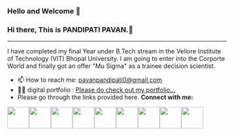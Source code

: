 ### Hello and Welcome 👋

<!--
**Pavan281/Pavan281** is a ✨ _special_ ✨ repository because its `README.md` (this file) appears on your GitHub profile.

Here are some ideas to get you started:

- 🔭 I’m currently working on ... Data Science, Data Analytics, Decision Scientist.
- 🌱 I’m currently learning ... Python, R, SQL, Excel, Data Analytics, Data Science.
- 👯 I’m looking to collaborate on ... Mu Sigma labs and technologies.
- 🤔 I’m looking for help with ... Mu Sigma company.
- 💬 Ask me about ... Anything since I wanted to upskill myself and wanted to gain some knowledge, upgrade the skills, etc. 
- 📫 How to reach me: ... I have shared or provided the links below. Please do check out the links here.
- 😄 Pronouns: ... Enjoy every moment of your lives because the life the too small and short. Wonderful memories never bounce or return back.  
- ⚡ Fun fact: ... Be positive and stay happy. Laughing is the only medicine to make the people happy.
-->

### Hi there, This is PANDIPATI PAVAN.👋
------------------------------------------------------
I have completed my final Year under B.Tech stream in the Vellore Institute of Technology (VIT) Bhopal University.
I am going to enter into the Corporte World and finally got an offer "Mu Sigma" as a trainee decision scientist.

- 📫 How to reach me: pavanpandipati0@gmail.com
- 👨‍🎓 digital portfolio : <a href = "https://pavan281.github.io/">Please do check out my portfolio...</a>
- Please go through the links provided here.
<b>Connect with me:</b>








<a href = "https://www.facebook.com/pavan.pandipati.7"><img src = "https://user-images.githubusercontent.com/88943869/209992915-04cca0d1-20e1-4bac-b554-8502555d46ba.jpeg" width="50"></a><a href = "https://twitter.com/PavanPandipati"><img src = "https://user-images.githubusercontent.com/88943869/209992069-b3504d49-7aeb-4d14-8b2b-db6421a0b77a.png" width = "50"></a><a href = "https://www.instagram.com/pavan_sarlajagadeesh/"><img src = "https://user-images.githubusercontent.com/88943869/209995235-66357183-a5bc-4510-a2e5-35a3d4bc18eb.jpeg" width = "50"></a><a href = "https://github.com/Pavan281"><img src = "https://user-images.githubusercontent.com/88943869/209991774-6990c116-6248-4d36-8350-8a5911a901d9.jpeg" width="50"></a><a href = "https://www.linkedin.com/in/pavan-pandipati/"><img src = "https://user-images.githubusercontent.com/88943869/209993255-9ceae518-6ef4-4c81-b9f9-1d16924ad984.png" width = "50"></a><a href = "https://www.hackerrank.com/pavanpandipati0"><img src = "https://user-images.githubusercontent.com/88943869/209993391-2d8c7cd8-7cda-4f62-9390-3ebdf991ede8.png" width = "50"></a><a href = "https://www.hackerearth.com/@pandipati"><img src="https://user-images.githubusercontent.com/88943869/209993701-1f5f2d26-dfcc-4483-833b-35fe9e1dbbdf.png" width = "50"></a><a href = "https://leetcode.com/PANDIPATI_PAVAN/"><img src="https://user-images.githubusercontent.com/88943869/209993860-0c79c6d2-78c9-48f7-b842-52f52a7581f2.png" width="50"></a><a href = "https://orcid.org/my-orcid?orcid=0000-0003-0592-2146"><img src="https://user-images.githubusercontent.com/88943869/241523485-2ab3ad39-e528-49f3-998c-bc728a47a222.png" width="50"></a>
